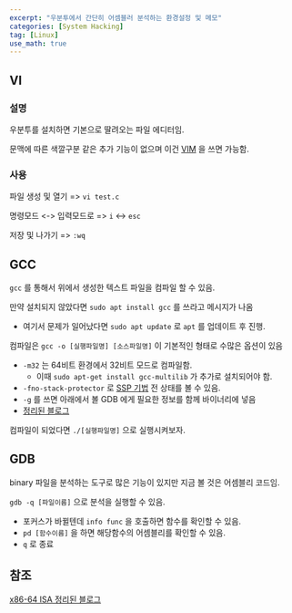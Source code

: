 ```yaml
---
excerpt: "우분투에서 간단히 어셈블러 분석하는 환경설정 및 메모"
categories: [System Hacking]
tag: [Linux]
use_math: true
---
```


## VI

### 설명 <br/>

우분투를 설치하면 기본으로 딸려오는 파일 에디터임.

문맥에 따른 색깔구분 같은 추가 기능이 없으며 이건 [VIM](https://byd0105.tistory.com/7) 을 쓰면 가능함.

### 사용 <br/>

파일 생성 및 열기 => ```vi test.c```

명령모드 <-> 입력모드로 => ```i``` <-> ```esc```

저장 및 나가기 => ```:wq```

## GCC

```gcc``` 를 통해서 위에서 생성한 텍스트 파일을 컴파일 할 수 있음.

만약 설치되지 않았다면 ```sudo apt install gcc``` 를 쓰라고 메시지가 나옴
+ 여기서 문제가 일어났다면 ```sudo apt update``` 로 ```apt``` 를 업데이트 후 진행.

컴파일은 ```gcc -o [실행파일명] [소스파일명]``` 이 기본적인 형태로 수많은 옵션이 있음 
+ ```-m32``` 는 64비트 환경에서 32비트 모드로 컴파일함.
  + 이때 ```sudo apt-get install gcc-multilib``` 가 추가로 설치되어야 함.
+ ```-fno-stack-protector``` 로 [SSP 기법](https://bbolmin.tistory.com/65) 전 상태를 볼 수 있음.
+ ```-g``` 를 쓰면 아래에서 볼 GDB 에게 필요한 정보를 함께 바이너리에 넣음
+ [정리된 블로그](https://jangpd007.tistory.com/220)

컴파일이 되었다면 ```./[실행파일명]``` 으로 실행시켜보자.

## GDB

binary 파일을 분석하는 도구로 많은 기능이 있지만 지금 볼 것은 어셈블리 코드임.

```gdb -q [파일이름]``` 으로 분석을 실행할 수 있음.
+ 포커스가 바뀔텐데 ```info func``` 을 호출하면 함수를 확인할 수 있음.
+ ```pd [함수이름]``` 을 하면 해당함수의 어셈블리를 확인할 수 있음.
+ ```q``` 로 종료

  

## 참조

[x86-64 ISA 정리된 블로그](https://thepassion.tistory.com/109?category=352698)


